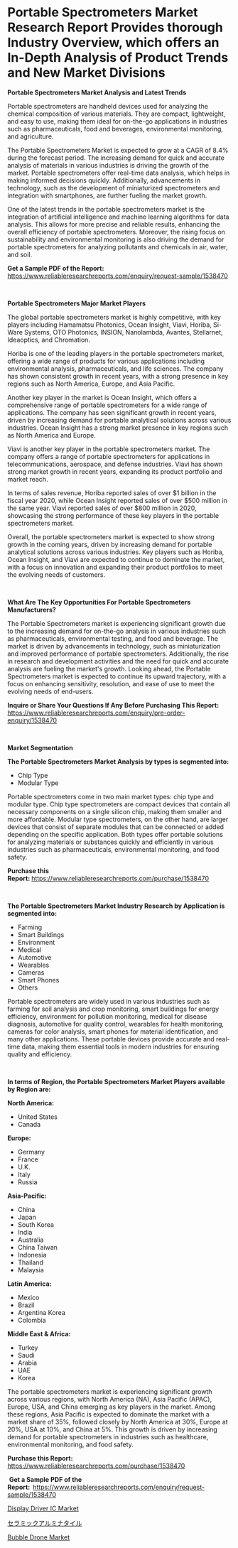 <p><h1>Portable Spectrometers Market Research Report Provides thorough Industry Overview, which offers an In-Depth Analysis of Product Trends and New Market Divisions</h1></p><p><strong>Portable Spectrometers Market Analysis and Latest Trends</strong></p>
<p><p>Portable spectrometers are handheld devices used for analyzing the chemical composition of various materials. They are compact, lightweight, and easy to use, making them ideal for on-the-go applications in industries such as pharmaceuticals, food and beverages, environmental monitoring, and agriculture.</p><p>The Portable Spectrometers Market is expected to grow at a CAGR of 8.4% during the forecast period. The increasing demand for quick and accurate analysis of materials in various industries is driving the growth of the market. Portable spectrometers offer real-time data analysis, which helps in making informed decisions quickly. Additionally, advancements in technology, such as the development of miniaturized spectrometers and integration with smartphones, are further fueling the market growth.</p><p>One of the latest trends in the portable spectrometers market is the integration of artificial intelligence and machine learning algorithms for data analysis. This allows for more precise and reliable results, enhancing the overall efficiency of portable spectrometers. Moreover, the rising focus on sustainability and environmental monitoring is also driving the demand for portable spectrometers for analyzing pollutants and chemicals in air, water, and soil.</p></p>
<p><strong>Get a Sample PDF of the Report:&nbsp;</strong> <a href="https://www.reliableresearchreports.com/enquiry/request-sample/1538470">https://www.reliableresearchreports.com/enquiry/request-sample/1538470</a></p>
<p>&nbsp;</p>
<p><strong>Portable Spectrometers Major Market Players</strong></p>
<p><p>The global portable spectrometers market is highly competitive, with key players including Hamamatsu Photonics, Ocean Insight, Viavi, Horiba, Si-Ware Systems, OTO Photonics, INSION, Nanolambda, Avantes, Stellarnet, Ideaoptics, and Chromation. </p><p>Horiba is one of the leading players in the portable spectrometers market, offering a wide range of products for various applications including environmental analysis, pharmaceuticals, and life sciences. The company has shown consistent growth in recent years, with a strong presence in key regions such as North America, Europe, and Asia Pacific.</p><p>Another key player in the market is Ocean Insight, which offers a comprehensive range of portable spectrometers for a wide range of applications. The company has seen significant growth in recent years, driven by increasing demand for portable analytical solutions across various industries. Ocean Insight has a strong market presence in key regions such as North America and Europe.</p><p>Viavi is another key player in the portable spectrometers market. The company offers a range of portable spectrometers for applications in telecommunications, aerospace, and defense industries. Viavi has shown strong market growth in recent years, expanding its product portfolio and market reach.</p><p>In terms of sales revenue, Horiba reported sales of over $1 billion in the fiscal year 2020, while Ocean Insight reported sales of over $500 million in the same year. Viavi reported sales of over $800 million in 2020, showcasing the strong performance of these key players in the portable spectrometers market.</p><p>Overall, the portable spectrometers market is expected to show strong growth in the coming years, driven by increasing demand for portable analytical solutions across various industries. Key players such as Horiba, Ocean Insight, and Viavi are expected to continue to dominate the market, with a focus on innovation and expanding their product portfolios to meet the evolving needs of customers.</p></p>
<p>&nbsp;</p>
<p><strong>What Are The Key Opportunities For Portable Spectrometers Manufacturers?</strong></p>
<p><p>The Portable Spectrometers market is experiencing significant growth due to the increasing demand for on-the-go analysis in various industries such as pharmaceuticals, environmental testing, and food and beverage. The market is driven by advancements in technology, such as miniaturization and improved performance of portable spectrometers. Additionally, the rise in research and development activities and the need for quick and accurate analysis are fueling the market's growth. Looking ahead, the Portable Spectrometers market is expected to continue its upward trajectory, with a focus on enhancing sensitivity, resolution, and ease of use to meet the evolving needs of end-users.</p></p>
<p><strong>Inquire or Share Your Questions If Any Before Purchasing This Report:</strong> <a href="https://www.reliableresearchreports.com/enquiry/pre-order-enquiry/1538470">https://www.reliableresearchreports.com/enquiry/pre-order-enquiry/1538470</a></p>
<p>&nbsp;</p>
<p><strong>Market Segmentation</strong></p>
<p><strong>The Portable Spectrometers Market Analysis by types is segmented into:</strong></p>
<p><ul><li>Chip Type</li><li>Modular Type</li></ul></p>
<p><p>Portable spectrometers come in two main market types: chip type and modular type. Chip type spectrometers are compact devices that contain all necessary components on a single silicon chip, making them smaller and more affordable. Modular type spectrometers, on the other hand, are larger devices that consist of separate modules that can be connected or added depending on the specific application. Both types offer portable solutions for analyzing materials or substances quickly and efficiently in various industries such as pharmaceuticals, environmental monitoring, and food safety.</p></p>
<p><strong>Purchase this Report:&nbsp;</strong><a href="https://www.reliableresearchreports.com/purchase/1538470">https://www.reliableresearchreports.com/purchase/1538470</a></p>
<p>&nbsp;</p>
<p><strong>The Portable Spectrometers Market Industry Research by Application is segmented into:</strong></p>
<p><ul><li>Farming</li><li>Smart Buildings</li><li>Environment</li><li>Medical</li><li>Automotive</li><li>Wearables</li><li>Cameras</li><li>Smart Phones</li><li>Others</li></ul></p>
<p><p>Portable spectrometers are widely used in various industries such as farming for soil analysis and crop monitoring, smart buildings for energy efficiency, environment for pollution monitoring, medical for disease diagnosis, automotive for quality control, wearables for health monitoring, cameras for color analysis, smart phones for material identification, and many other applications. These portable devices provide accurate and real-time data, making them essential tools in modern industries for ensuring quality and efficiency.</p></p>
<p>&nbsp;</p>
<p><strong>In terms of Region, the Portable Spectrometers Market Players available by Region are:</strong></p>
<p>
    <p> <strong> North America: </strong>
        <ul>
            <li>United States</li>
            <li>Canada</li>
        </ul>
        </p> 
    <p> <strong> Europe: </strong>
        <ul>
            <li>Germany</li>
            <li>France</li>
            <li>U.K.</li>
            <li>Italy</li>
            <li>Russia</li>
        </ul>
        </p> 
    <p> <strong> Asia-Pacific: </strong>
        <ul>
            <li>China</li>
            <li>Japan</li>
            <li>South Korea</li>
            <li>India</li>
            <li>Australia</li>
            <li>China Taiwan</li>
            <li>Indonesia</li>
            <li>Thailand</li>
            <li>Malaysia</li>
        </ul>
        </p> 
    <p> <strong> Latin America: </strong>
        <ul>
            <li>Mexico</li>
            <li>Brazil</li>
            <li>Argentina Korea</li>
            <li>Colombia</li>
        </ul>
        </p> 
    <p> <strong> Middle East & Africa: </strong>
        <ul>
            <li>Turkey</li>
            <li>Saudi</li>
            <li>Arabia</li>
            <li>UAE</li>
            <li>Korea</li>
        </ul>
    </p>
    </p>
<p><p>The portable spectrometers market is experiencing significant growth across various regions, with North America (NA), Asia Pacific (APAC), Europe, USA, and China emerging as key players in the market. Among these regions, Asia Pacific is expected to dominate the market with a market share of 35%, followed closely by North America at 30%, Europe at 20%, USA at 10%, and China at 5%. This growth is driven by increasing demand for portable spectrometers in industries such as healthcare, environmental monitoring, and food safety.</p></p>
<p><strong>Purchase this Report: </strong><a href="https://www.reliableresearchreports.com/purchase/1538470">https://www.reliableresearchreports.com/purchase/1538470</a></p>
<p>&nbsp;<strong>Get a Sample PDF of the Report:&nbsp;&nbsp;</strong><a href="https://www.reliableresearchreports.com/enquiry/request-sample/1538470">https://www.reliableresearchreports.com/enquiry/request-sample/1538470</a></p>
<p><strong></strong></p>
<p><p><a href="https://github.com/RoccoManning/Market-Research-Report-List-4/blob/main/display-driver-ic-market.md">Display Driver IC Market</a></p><p><a href="https://github.com/xemfu2379520/Market-Research-Report-List-1/blob/main/59474229959.md">セラミックアルミナタイル</a></p><p><a href="https://github.com/edytherolanlouisejk1miz0wig/Market-Research-Report-List-1/blob/main/bubble-drone-market.md">Bubble Drone Market</a></p></p>